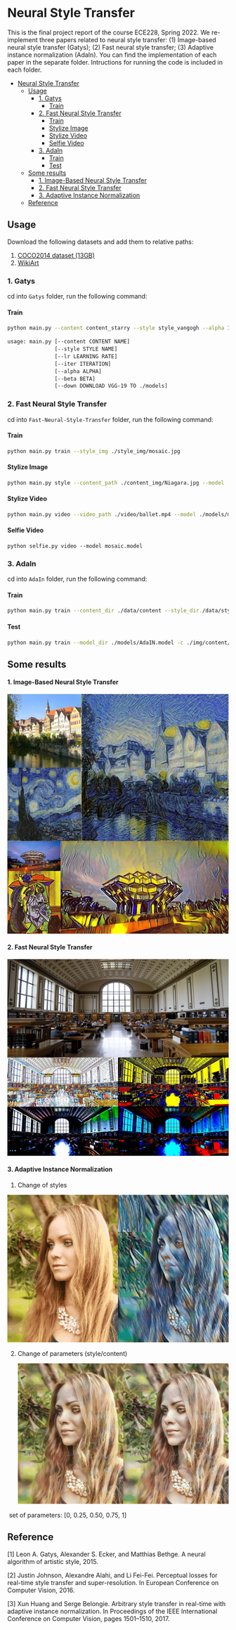 # Neural Style Transfer

This is the final project report of the course ECE228, Spring 2022. We re-implement three papers related to neural style transfer: (1) Image-based neural style transfer (Gatys); (2) Fast neural style transfer; (3) Adaptive instance normalization (AdaIn).  You can find the implementation of each paper in the separate folder. Intructions for running the code is included in each folder.

- [Neural Style Transfer](#neural-style-transfer)
  - [Usage](#usage)
    - [1. Gatys](#1-gatys)
      - [Train](#train)
    - [2. Fast Neural Style Transfer](#2-fast-neural-style-transfer)
      - [Train](#train-1)
      - [Stylize Image](#stylize-image)
      - [Stylize Video](#stylize-video)
      - [Selfie Video](#selfie-video)
    - [3. AdaIn](#3-adain)
      - [Train](#train-2)
      - [Test](#test)
  - [Some results](#some-results)
      - [1. Image-Based Neural Style Transfer](#1-image-based-neural-style-transfer)
      - [2. Fast Neural Style Transfer](#2-fast-neural-style-transfer-1)
      - [3. Adaptive Instance Normalization](#3-adaptive-instance-normalization)
  - [Reference](#reference)


## Usage
Download the following datasets and add them to relative paths:
1. [COCO2014 dataset (13GB)](http://images.cocodataset.org/zips/train2014.zip)
2. [WikiArt](https://www.kaggle.com/c/painter-by-numbers/)
###  1. Gatys

cd into `Gatys` folder, run the following command:

#### Train

```bash
python main.py --content content_starry --style style_vangogh --alpha 1 --beta 1e4 --iter 400 --lr 1 --down True
```

```bash
usage: main.py [--content CONTENT NAME] 
               [--style STYLE NAME]
               [--lr LEARNING RATE] 
               [--iter ITERATION] 
               [--alpha ALPHA] 
               [--beta BETA] 
               [--down DOWNLOAD VGG-19 TO ./models]
```




### 2. Fast Neural Style Transfer

cd into `Fast-Neural-Style-Transfer` folder, run the following command:

#### Train

```bash
python main.py train --style_img ./style_img/mosaic.jpg
```

#### Stylize Image

```bash
python main.py style --content_path ./content_img/Niagara.jpg --model ./models/mosaic.model
```

#### Stylize Video

```bash
python main.py video --video_path ./video/ballet.mp4 --model ./models/mosaic.model
```

#### Selfie Video

```
python selfie.py video --model mosaic.model
```
###  3. AdaIn

cd into `AdaIn` folder, run the following command:

#### Train

```bash
python main.py train --content_dir ./data/content --style_dir./data/style --epochs 20
```

#### Test

```bash
python main.py train --model_dir ./models/AdaIN.model -c ./img/content/blonde_girl.jpg -s ./img/style/antimonocromatismo.jpg
```



## Some results

#### 1. Image-Based Neural Style Transfer

![](img/img_im.jpg)





#### 2. Fast Neural Style Transfer

<img src="img/fast.jpg" style="zoom:50%;" />





#### 3. Adaptive Instance Normalization

1. Change of styles

![](img/pic1.gif)



2. Change of parameters (style/content)

   <img src="img/alpha.gif" style="zoom: 50%;" />

​																						set of parameters: [0, 0.25, 0.50, 0.75, 1]







## Reference

[1] Leon A. Gatys, Alexander S. Ecker, and Matthias Bethge. A neural algorithm of artistic style, 2015.

[2] Justin Johnson, Alexandre Alahi, and Li Fei-Fei. Perceptual losses for real-time style transfer and super-resolution. In European Conference on Computer Vision, 2016.

[3] Xun Huang and Serge Belongie. Arbitrary style transfer in real-time with adaptive instance normalization. In Proceedings of the IEEE International Conference on Computer Vision, pages 1501–1510, 2017.